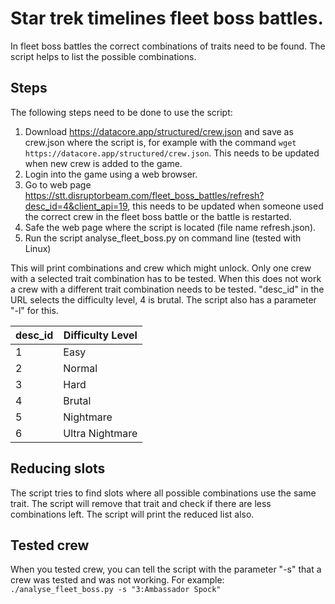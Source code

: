 # Star trek timelines fleet boss battles.

In fleet boss battles the correct combinations of traits need to be found.
The script helps to list the possible combinations.

## Steps

The following steps need to be done to use the script:
1. Download https://datacore.app/structured/crew.json and save as crew.json where the script is, for example with the command `wget https://datacore.app/structured/crew.json`. This needs to be updated when new crew is added to the game.
1. Login into the game using a web browser.
2. Go to web page https://stt.disruptorbeam.com/fleet_boss_battles/refresh?desc_id=4&client_api=19, this needs to be updated when someone used the correct crew in the fleet boss battle or the battle is restarted.
3. Safe the web page where the script is located (file name refresh.json).
4. Run the script analyse\_fleet\_boss.py on command line (tested with Linux)

This will print combinations and crew which might unlock.
Only one crew with a selected trait combination has to be tested. When this
does not work a crew with a different trait combination needs to be tested.
"desc\_id" in the URL selects the difficulty level, 4 is brutal. The script
also has a parameter "-l" for this.

|desc\_id|Difficulty Level |
|--------|-----------------|
|      1 | Easy            |
|      2 | Normal          |
|      3 | Hard            |
|      4 | Brutal          |
|      5 | Nightmare       |
|      6 | Ultra Nightmare |

## Reducing slots
The script tries to find slots where all possible combinations use the same
trait. The script will remove that trait and check if there are less
combinations left. The script will print the reduced list also.

## Tested crew
When you tested crew, you can tell the script with the parameter "-s" that a
crew was tested and was not working. For example:
```./analyse_fleet_boss.py -s "3:Ambassador Spock"```
